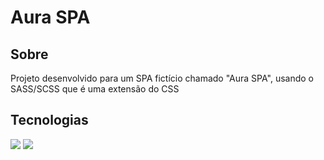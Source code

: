<h1>Aura SPA</h1>

<h2> Sobre</h2>
<p>Projeto desenvolvido para um SPA fictício chamado "Aura SPA", usando o SASS/SCSS que é uma extensão do CSS</p>

##  Tecnologias
<div>
  <img src="https://img.shields.io/badge/HTML-239120?style=for-the-badge&logo=html5&logoColor=white"> <!-- Badge HTML -->
  <img src="https://img.shields.io/badge/CSS-239120?&style=for-the-badge&logo=css3&logoColor=white"> <!-- Badge CSS -->

</div> <br> <br>



